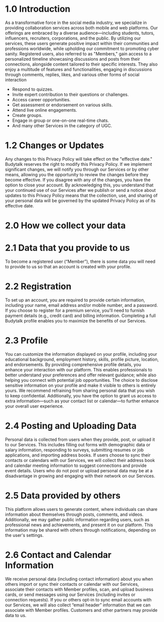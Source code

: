 # 1.0 Introduction

As a transformative force in the social media industry, we specialize in providing
collaboration services across both mobile and web platforms. Our offerings are
embraced by a diverse audience—including students, tutors, influencers, recruiters,
corporations, and the public. By utilizing our services, these users generate positive
impact within their communities and professions worldwide, while upholding our
commitment to promoting cyber sanity.
Registered users, also referred to as &quot;Members,&quot; gain access to a personalized timeline
showcasing discussions and posts from their connections, alongside content tailored to
their specific interests. They also enjoy a multitude of features and functionalities,
engaging in discussions through comments, replies, likes, and various other forms of
social interaction

- Respond to quizzes.
- Invite expert contribution to their questions or challenges.
- Access career opportunities.
- Get assessment or endorsement on various skills.
- Attend live online engagements.
- Create groups.
- Engage in group or one-on-one real-time chats.
- And many other Services in the category of UGC.

# 1.2 Changes or Updates

Any changes to this Privacy Policy will take effect on the "effective date." Budytalk reserves the right to modify this Privacy Policy. If we implement significant changes, we will notify you through our Services or by other means, allowing you the opportunity to review the changes before they become effective. If you disagree with any of the changes, you have the option to close your account.
By acknowledging this, you understand that your continued use of our Services after we publish or send a notice about updates to this Privacy Policy means that the collection, use, and sharing of your personal data will be governed by the updated Privacy Policy as of its effective date.

# 2.0 How we collect your data

# 2.1 Data that you provide to us

To become a registered user (“Member”), there is some data you will need to provide to us so that an account is created with your profile.

# 2.2 Registration

To set up an account, you are required to provide certain information, including your name, email address and/or mobile number, and a password. If you choose to register for a premium service, you'll need to furnish payment details (e.g., credit card) and billing information. Completing a full Budytalk profile enables you to maximize the benefits of our Services.

# 2.3 Profile

You can customize the information displayed on your profile, including your educational background, employment history, skills, profile picture, location, and endorsements. By providing comprehensive profile details, you enhance your interaction with our platform. This enables professionals to better understand your preferences and offer relevant guidance; while also helping you connect with potential job opportunities. The choice to disclose sensitive information on your profile and make it visible to others is entirely yours. We recommend refraining from sharing personal data that you wish to keep confidential. Additionally, you have the option to grant us access to extra information—such as your contact list or calendar—to further enhance your overall user experience.

# 2.4 Posting and Uploading Data

Personal data is collected from users when they provide, post, or upload it to our Services. This includes filling out forms with demographic data or salary information, responding to surveys, submitting resumes or job applications, and importing address books. If users choose to sync their contacts or calendars with our Services, we will collect their address book and calendar meeting information to suggest connections and provide event details. Users who do not post or upload personal data may be at a disadvantage in growing and engaging with their network on our Services.

# 2.5 Data provided by others

This platform allows users to generate content, where individuals can share information about themselves through posts, comments, and videos. Additionally, we may gather public information regarding users, such as professional news and achievements, and present it on our platform. This information may be shared with others through notifications, depending on the user's settings.

# 2.6 Contact and Calendar Information

We receive personal data (including contact information) about you when others import or sync their contacts or calendar with our Services, associate their contacts with Member profiles, scan, and upload business cards, or send messages using our Services (including invites or connection requests). If you or others opt-in to sync email accounts with our Services, we will also collect “email header” information that we can associate with Member profiles. Customers and other partners may provide data to us.
